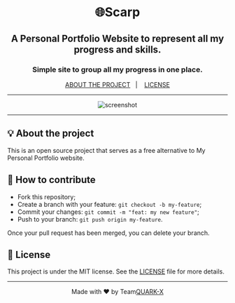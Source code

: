 <h1 align="center">🌐Scarp</h1>
<h2 align="center"> A Personal Portfolio Website to represent all my progress and skills.</h2>

<h3 align="center">Simple site to group all my progress in one place.</h3>

<p align="center">
  <a href="#-about-the-project">ABOUT THE PROJECT</a>&nbsp;&nbsp;&nbsp;|&nbsp;&nbsp;&nbsp;
  <a href="#-license">LICENSE</a>
</p>

---

<p align="center">
  <img alt="screenshot" src="img/Screenshot.png">
</p>

---

## 💡 About the project

This is an open source project that serves as a free alternative to My Personal Portfolio website.

## 🤔 How to contribute

- Fork this repository;
- Create a branch with your feature: `git checkout -b my-feature`;
- Commit your changes: `git commit -m "feat: my new feature"`;
- Push to your branch: `git push origin my-feature`.

Once your pull request has been merged, you can delete your branch.

## 📝 License

This project is under the MIT license. See the [LICENSE](LICENSE.md) file for more details.

---

<p align="center"> Made with ❤ by Team<a href="https://github.com/QuaarK-X/Innovative Kabaadiwalas">QUARK-X</a></p>
